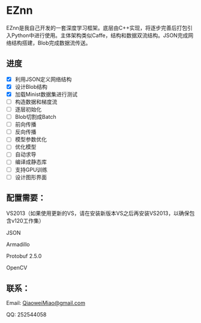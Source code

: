 # EZnn

EZnn是我自己开发的一套深度学习框架。底层由C++实现，将逐步完善后打包引入Python中进行使用。主体架构类似Caffe，结构和数据双流结构。JSON完成网络结构搭建，Blob完成数据流传送。

## 	 进度

- [x] 利用JSON定义网络结构
- [x] 设计Blob结构
- [x] 加载Minist数据集进行测试
- [ ] 构造数据和梯度流
- [ ] 逐层初始化
- [ ] Blob切割成Batch
- [ ] 前向传播
- [ ] 反向传播
- [ ] 模型参数优化
- [ ] 优化模型
- [ ] 自动求导
- [ ] 编译成静态库
- [ ] 支持GPU训练
- [ ] 设计图形界面

## 配置需要：

VS2013（如果使用更新的VS，请在安装新版本VS之后再安装VS2013，以确保包含v120工作集）

JSON

Armadillo

Protobuf 2.5.0

OpenCV

## 联系：

Email: QiaoweiMiao@gmail.com

QQ: 252544058



